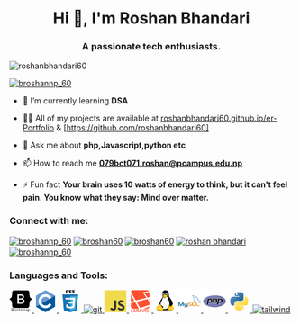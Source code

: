 <h1 align="center">Hi 👋, I'm Roshan Bhandari</h1>
<h3 align="center">A passionate tech enthusiasts.</h3>
<p align="left"> <img src="https://komarev.com/ghpvc/?username=roshanbhandari60&label=Profile%20views&color=0e75b6&style=flat" alt="roshanbhandari60" /> </p>

<p align="left"> <a href="https://twitter.com/broshannp_60" target="blank"><img src="https://img.shields.io/twitter/follow/broshannp_60?logo=twitter&style=for-the-badge" alt="broshannp_60" /></a> </p>

- 🌱 I’m currently learning **DSA**

- 👨‍💻 All of my projects are available at [roshanbhandari60.github.io/er-Portfolio](roshanbhandari60.github.io/er-Portfolio) & [https://github.com/roshanbhandari60]

- 💬 Ask me about **php,Javascript,python etc**

- 📫 How to reach me **079bct071.roshan@pcampus.edu.np**

- ⚡ Fun fact **Your brain uses 10 watts of energy to think, but it can't feel pain. You know what they say: Mind over matter.**

<h3 align="left">Connect with me:</h3>
<p align="left">
<a href="https://twitter.com/broshannp_60" target="blank"><img align="center" src="https://raw.githubusercontent.com/rahuldkjain/github-profile-readme-generator/master/src/images/icons/Social/twitter.svg" alt="broshannp_60" height="30" width="40" /></a>
<a href="https://linkedin.com/in/broshan60" target="blank"><img align="center" src="https://raw.githubusercontent.com/rahuldkjain/github-profile-readme-generator/master/src/images/icons/Social/linked-in-alt.svg" alt="broshan60" height="30" width="40" /></a>
<a href="https://kaggle.com/broshan60" target="blank"><img align="center" src="https://raw.githubusercontent.com/rahuldkjain/github-profile-readme-generator/master/src/images/icons/Social/kaggle.svg" alt="broshan60" height="30" width="40" /></a>
<a href="https://fb.com/roshan bhandari" target="blank"><img align="center" src="https://raw.githubusercontent.com/rahuldkjain/github-profile-readme-generator/master/src/images/icons/Social/facebook.svg" alt="roshan bhandari" height="30" width="40" /></a>
<a href="https://instagram.com/broshannp_60" target="blank"><img align="center" src="https://raw.githubusercontent.com/rahuldkjain/github-profile-readme-generator/master/src/images/icons/Social/instagram.svg" alt="broshannp_60" height="30" width="40" /></a>
</p>

<h3 align="left">Languages and Tools:</h3>
<p align="left"> <a href="https://getbootstrap.com" target="_blank" rel="noreferrer"> <img src="https://raw.githubusercontent.com/devicons/devicon/master/icons/bootstrap/bootstrap-plain-wordmark.svg" alt="bootstrap" width="40" height="40"/> </a> <a href="https://www.cprogramming.com/" target="_blank" rel="noreferrer"> <img src="https://raw.githubusercontent.com/devicons/devicon/master/icons/c/c-original.svg" alt="c" width="40" height="40"/> </a> <a href="https://www.w3schools.com/css/" target="_blank" rel="noreferrer"> <img src="https://raw.githubusercontent.com/devicons/devicon/master/icons/css3/css3-original-wordmark.svg" alt="css3" width="40" height="40"/> </a> <a href="https://git-scm.com/" target="_blank" rel="noreferrer"> <img src="https://www.vectorlogo.zone/logos/git-scm/git-scm-icon.svg" alt="git" width="40" height="40"/> </a> <a href="https://developer.mozilla.org/en-US/docs/Web/JavaScript" target="_blank" rel="noreferrer"> <img src="https://raw.githubusercontent.com/devicons/devicon/master/icons/javascript/javascript-original.svg" alt="javascript" width="40" height="40"/> </a> <a href="https://laravel.com/" target="_blank" rel="noreferrer"> <img src="https://raw.githubusercontent.com/devicons/devicon/master/icons/laravel/laravel-plain-wordmark.svg" alt="laravel" width="40" height="40"/> </a> <a href="https://www.linux.org/" target="_blank" rel="noreferrer"> <img src="https://raw.githubusercontent.com/devicons/devicon/master/icons/linux/linux-original.svg" alt="linux" width="40" height="40"/> </a> <a href="https://www.mysql.com/" target="_blank" rel="noreferrer"> <img src="https://raw.githubusercontent.com/devicons/devicon/master/icons/mysql/mysql-original-wordmark.svg" alt="mysql" width="40" height="40"/> </a> <a href="https://www.php.net" target="_blank" rel="noreferrer"> <img src="https://raw.githubusercontent.com/devicons/devicon/master/icons/php/php-original.svg" alt="php" width="40" height="40"/> </a> <a href="https://www.python.org" target="_blank" rel="noreferrer"> <img src="https://raw.githubusercontent.com/devicons/devicon/master/icons/python/python-original.svg" alt="python" width="40" height="40"/> </a> <a href="https://tailwindcss.com/" target="_blank" rel="noreferrer"> <img src="https://www.vectorlogo.zone/logos/tailwindcss/tailwindcss-icon.svg" alt="tailwind" width="40" height="40"/> </a> </p>

